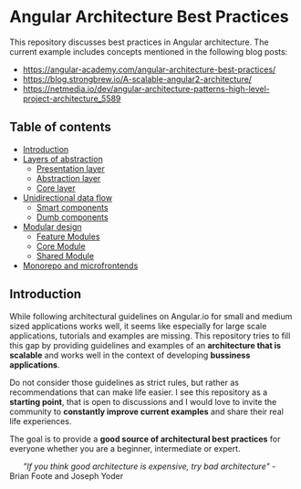 # Angular Architecture Best Practices

This repository discusses best practices in Angular architecture. The current example includes concepts mentioned in the following blog posts:
- https://angular-academy.com/angular-architecture-best-practices/
- https://blog.strongbrew.io/A-scalable-angular2-architecture/
- https://netmedia.io/dev/angular-architecture-patterns-high-level-project-architecture_5589

## Table of contents
- [Introduction](#heading)
- [Layers of abstraction](#heading-1)
    - [Presentation layer](#sub-heading-1)
    - [Abstraction layer](#sub-heading-1)
    - [Core layer](#sub-heading-1)
- [Unidirectional data flow](#heading-2)
  - [Smart components](#sub-heading-1)
  - [Dumb components](#sub-heading-1)
- [Modular design](#heading-2)
  - [Feature Modules](#sub-heading-1)
  - [Core Module](#sub-heading-1)
  - [Shared Module](#sub-heading-1)
- [Monorepo and microfrontends](#heading-2)

## Introduction
While following architectural guidelines on Angular.io for small and medium sized applications works well, it seems like especially for large scale applications, tutorials and examples are missing. This repository tries to fill this gap by providing guidelines and examples of an **architecture that is scalable** and works well in the context of developing **bussiness applications**.

Do not consider those guidelines as strict rules, but rather as recommendations that can make life easier. I see this repository as a **starting point**, that is open to discussions and I would love to invite the community to **constantly improve current examples** and share their real life experiences.

The goal is to provide a **good source of architectural best practices** for everyone whether you are a beginner, intermediate or expert.

&nbsp;&nbsp;&nbsp;&nbsp;&nbsp;&nbsp;*"If you think good architecture is expensive, try bad architecture"* - Brian Foote and Joseph Yoder
